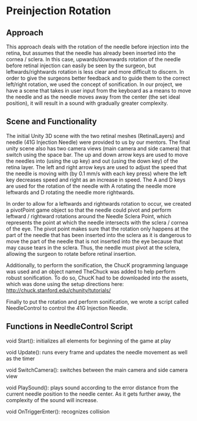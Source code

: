 # Preinjection Rotation

## Approach
This approach deals with the rotation of the needle before injection into the retina, but assumes that the needle has already been inserted into the cornea / sclera. In this case, upwards/downwards rotation of the needle before retinal injection can easily be seen by the surgeon, but leftwards/rightwards rotation is less clear and more difficult to discern. In order to give the surgeons better feedback and to guide them to the correct left/right rotation, we used the concept of sonification. In our project, we have a scene that takes in user input from the keyboard as a means to move the needle and as the needle moves away from the center (the set ideal position), it will result in a sound with gradually greater complexity.

## Scene and Functionality
The initial Unity 3D scene with the two retinal meshes (RetinalLayers) and needle (41G Injection Needle) were provided to us by our mentors. The final unity scene also has two camera views (main camera and side camera) that switch using the space bar. The up and down arrow keys are used to move the needles into (using the up key) and out (using the down key) of the retina layer. The left and right arrow keys are used to adjust the speed that the needle is moving with (by 0.1 mm/s with each key press) where the left key decreases speed and right as an increase in speed. The A and D keys are used for the rotation of the needle with A rotating the needle more leftwards and D rotating the needle more rightwards.

In order to allow for a leftwards and rightwards rotation to occur, we created a pivotPoint game object so that the needle could pivot and perform leftward / rightward rotations around the Needle Sclera Point, which represents the point at which the needle intersects with the sclera / cornea of the eye. The pivot point makes sure that the rotation only happens at the part of the needle that has been inserted into the sclera as it is dangerous to move the part of the needle that is not inserted into the eye because that may cause tears in the sclera. Thus, the needle must pivot at the sclera, allowing the surgeon to rotate before retinal insertion.

Additionally, to perform the sonification, the ChucK programming language was used and an object named TheChuck was added to help perform robust sonification. To do so, ChucK had to be downloaded into the assets, which was done using the setup directions here: http://chuck.stanford.edu/chunity/tutorials/ 

Finally to put the rotation and perform sonification, we wrote a script called NeedleControl to control the 41G Injection Needle.

## Functions in NeedleControl Script

void Start(): initializes all elements for beginning of the game at play

void Update(): runs every frame and updates the needle movement as well as the timer

void SwitchCamera(): switches between the main camera and side camera view

void PlaySound(): plays sound according to the error distance from the current needle position to the needle center. As it gets further away, the complexity of the sound will increase.

void OnTriggerEnter(): recognizes collision
